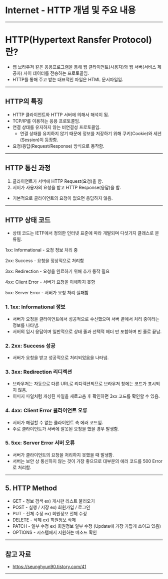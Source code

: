 # Internet - HTTP 개념 및 주요 내용

------

# HTTP(Hypertext Ransfer Protocol)란?

- 웹 브라우저 같은 응용프로그램을 통해 웹 클라이언트(사용자)와 웹 서버(서비스 제공자) 사이 데이터를 전송하는 프로토콜임.
- HTTP를 통해 주고 받는 대표적인 파일은 HTML 문서파일임.

------

## HTTP의 특징

- HTTP 클라이언트와 HTTP 서버에 의해서 해석이 됨.
- TCP/IP를 이용하는 응용 프로토콜임.
- 연결 상태를 유지하지 않는 비연결성 프로토콜임.
  - 연결 상태를 유지하지 않기 때문에 정보를 저장하기 위해 쿠키(Cookie)와 세션(Session)이 등장함.
- 요청/응답(Request/Response) 방식으로 동작함.

------

## HTTP 통신 과정

1. 클라이언트가 서버에 HTTP Request(요청)을 함.
2. 서버가 사용자의 요청을 받고 HTTP Response(응답)을 함.

- 기본적으로 클라이언트의 요청이 없으면 응답하지 않음.

------

## HTTP 상태 코드

- 상태 코드는 IETF에서 정의한 인터넷 표준에 따라 개발되며 다섯가지 클래스로 분류됨.

1xx: Informational - 요청 정보 처리 중

2xx: Success - 요청을 정상적으로 처리함

3xx: Redirection - 요청을 완료하기 위해 추가 동작 필요

4xx: Client Error - 서버가 요청을 이해하지 못함

5xx: Server Error - 서버가 요청 처리 실패함

### 1. 1xx: Informational 정보

- 서버가 요청을 클라이언트에서 성공적으로 수신했으며 서버 끝에서 처리 중이라는 정보를 나타냄.
- 서버의 임시 응답이며 일반적으로 상태 줄과 선택적 헤더 만 포함하며 빈 줄로 끝남.

### 2. 2xx: Success 성공

- 서버가 요청을 받고 성공적으로 처리되었음을 나타냄.

### 3. 3xx: Redirection 리디렉션

- 브라우저는 자동으로 다른 URL로 리디렉션되므로 브라우저 창에는 코드가 표시되지 않음.
- 이미지 파일처럼 캐싱된 파일을 새로고촘 후 확인하면 3xx 코드를 확인할 수 있음.

### 4. 4xx: Client Error 클라이언트 오류

- 서버가 해결할 수 없는 클라이언트 측 에러 코드임.
- 주로 클라이언트가 서버에 잘못된 요청을 했을 경우 발생함.

### 5. 5xx: Server Error 서버 오류

- 서버가 클라이언트의 요청을 처리하지 못했을 때 발생함.
- 서버는 보안 상 통신하지 않는 것이 가장 좋으므로 대부분의 에러 코드를 500 Error로 처리함.

------

## 5. HTTP Method

- GET - 정보 검색 ex) 게시판 리스트 불러오기
- POST - 실행 / 저장 ex) 회원가입 / 로그인
- PUT - 전체 수정 ex) 회원정보 전체 수정
- DELETE - 삭제 ex) 회원정보 삭제
- PATCH - 일부 수정 ex) 회원정보 일부 수정 (Update에 가장 가깝게 쓰이고 있음)
- OPTIONS - 시스템에서 지원하는 메소드 확인

------

## 참고 자료

- https://seunghyun90.tistory.com/41

------
